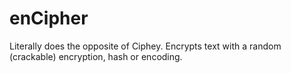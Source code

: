 # enCipher
Literally does the opposite of Ciphey. Encrypts text with a random (crackable) encryption, hash or encoding.
